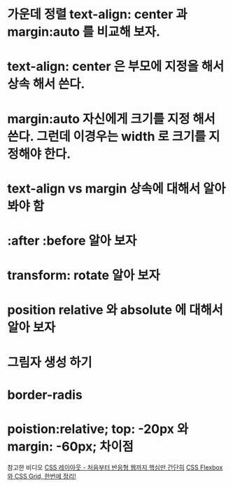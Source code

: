 # 가운데 정렬 text-align: center 과  margin:auto 를 비교해 보자.
# text-align: center 은 부모에 지정을 해서 상속 해서 쓴다.
# margin:auto 자신에게 크기를 지정 해서 쓴다. 그런데 이경우는 width 로 크기를 지정해야 한다.
# text-align vs margin 상속에 대해서 알아 봐야 함

# :after :before 알아 보자
# transform: rotate 알아 보자
# position relative 와 absolute 에 대해서 알아 보자
# 그림자 생성 하기 
# border-radis

# poistion:relative; top: -20px 와 margin: -60px; 차이점

참고한 비디오
[CSS 레이아웃 - 처음부터 반응형 웹까지 핵심만 간단히](https://www.youtube.com/watch?v=Zny5Vxqk6Mk&t=1428s)
[CSS Flexbox와 CSS Grid, 한번에 정리!](https://www.youtube.com/watch?v=eprXmC_j9A4&t=1106s)